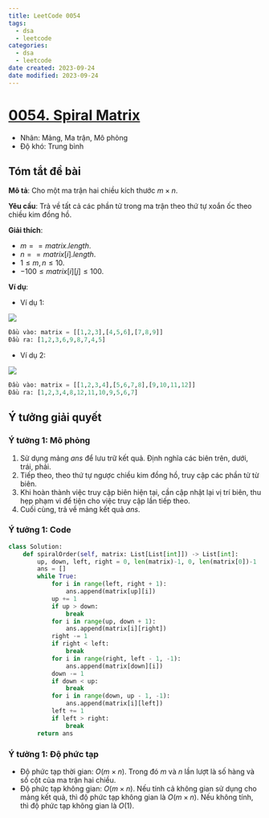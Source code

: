 ```yaml
---
title: LeetCode 0054
tags:
  - dsa
  - leetcode
categories:
  - dsa
  - leetcode
date created: 2023-09-24
date modified: 2023-09-24
---
```


# [0054. Spiral Matrix](https://leetcode.com/problems/spiral-matrix/)

- Nhãn: Mảng, Ma trận, Mô phỏng
- Độ khó: Trung bình

## Tóm tắt đề bài

**Mô tả**: Cho một ma trận hai chiều kích thước $m \times n$.

**Yêu cầu**: Trả về tất cả các phần tử trong ma trận theo thứ tự xoắn ốc theo chiều kim đồng hồ.

**Giải thích**:

- $m == matrix.length$.
- $n == matrix[i].length$.
- $1 \le m, n \le 10$.
- $-100 \le matrix[i][j] \le 100$.

**Ví dụ**:

- Ví dụ 1:

![](https://assets.leetcode.com/uploads/2020/11/13/spiral1.jpg)

```python
Đầu vào: matrix = [[1,2,3],[4,5,6],[7,8,9]]
Đầu ra: [1,2,3,6,9,8,7,4,5]
```

- Ví dụ 2:

![](https://assets.leetcode.com/uploads/2020/11/13/spiral.jpg)

```python
Đầu vào: matrix = [[1,2,3,4],[5,6,7,8],[9,10,11,12]]
Đầu ra: [1,2,3,4,8,12,11,10,9,5,6,7]
```

## Ý tưởng giải quyết

### Ý tưởng 1: Mô phỏng

1. Sử dụng mảng $ans$ để lưu trữ kết quả. Định nghĩa các biên trên, dưới, trái, phải.
2. Tiếp theo, theo thứ tự ngược chiều kim đồng hồ, truy cập các phần tử từ biên.
3. Khi hoàn thành việc truy cập biên hiện tại, cần cập nhật lại vị trí biên, thu hẹp phạm vi để tiện cho việc truy cập lần tiếp theo.
4. Cuối cùng, trả về mảng kết quả $ans$.

### Ý tưởng 1: Code

```python
class Solution:
    def spiralOrder(self, matrix: List[List[int]]) -> List[int]:
        up, down, left, right = 0, len(matrix)-1, 0, len(matrix[0])-1
        ans = []
        while True:
            for i in range(left, right + 1):
                ans.append(matrix[up][i])
            up += 1
            if up > down:
                break
            for i in range(up, down + 1):
                ans.append(matrix[i][right])
            right -= 1
            if right < left:
                break
            for i in range(right, left - 1, -1):
                ans.append(matrix[down][i])
            down -= 1
            if down < up:
                break
            for i in range(down, up - 1, -1):
                ans.append(matrix[i][left])
            left += 1
            if left > right:
                break
        return ans
```

### Ý tưởng 1: Độ phức tạp

- Độ phức tạp thời gian: $O(m \times n)$. Trong đó $m$ và $n$ lần lượt là số hàng và số cột của ma trận hai chiều.
- Độ phức tạp không gian: $O(m \times n)$. Nếu tính cả không gian sử dụng cho mảng kết quả, thì độ phức tạp không gian là $O(m \times n)$. Nếu không tính, thì độ phức tạp không gian là $O(1)$.
